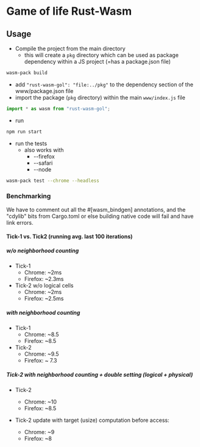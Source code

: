 # Game of life Rust-Wasm

## Usage

* Compile the project from the main directory
  - this will create a `pkg` directory which can be used as package dependency within a JS project (=has a package.json file)
```bash
wasm-pack build
```
* add `"rust-wasm-gol": "file:../pkg"` to the dependency section of the www/package.json file
* import the package (`pkg` directory) within the main `www/index.js` file
```js
import * as wasm from "rust-wasm-gol";
```
* run
```bash
npm run start
```
* run the tests
  - also works with
    + --firefox
    + --safari
    + --node
```bash
wasm-pack test --chrome --headless
```

### Benchmarking

We have to comment out all the #[wasm_bindgen] annotations, and the "cdylib" bits from Cargo.toml or else building native code will fail and have link errors.

#### Tick-1 vs. Tick2 (running avg. last 100 iterations)

##### w/o neighborhood counting

* Tick-1 
    - Chrome: ~2ms
    - Firefox: ~2.3ms
* Tick-2 w/o logical cells
    - Chrome: ~2ms
    - Firefox: ~2.5ms
 
##### with neighborhood counting
 
* Tick-1 
    - Chrome: ~8.5
    - Firefox: ~8.5
* Tick-2
    - Chrome: ~9.5
    - Firefox: ~ 7.3
    
##### Tick-2 with neighborhood counting + double setting (logical + physical)

* Tick-2
    - Chrome: ~10
    - Firefox: ~8.5

* Tick-2 update with target (usize) computation before access:
    - Chrome: ~9
    - Firefox: ~8